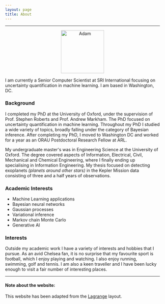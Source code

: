 ```yaml
---
layout: page
title: About
---
```

***
<center>
	<img src="{{ site.github.url }}/images/adam_DC.jpg" alt="Adam" style="width:10em;">
</center>

<!-- <img src="{{ site.github.url }}/images/adam_china.jpg" alt="Mountain View" style="float:right;width:10em;"> -->

I am currently a Senior Computer Scientist at SRI International focusing on uncertainty quantification in machine learning. I am based in Washington, DC.

### Background

I completed my PhD at the University of Oxford, under the supervision of Prof. Stephen Roberts and Prof. Andrew Markham. The PhD focused on uncertainty quantification in machine learning. Throughout my PhD I studied a wide variety of topics, broadly falling under the category of Bayesian inference. After completing my PhD, I moved to Washington DC and worked for a year as an ORAU Postdoctoral Research Fellow at ARL.

My undergraduate master's was in Engineering Science at the University of Oxford. The degree covered aspects of Information, Electrical, Civil, Mechanical and Chemical Engineering, where I finally ending up specialising in Information Engineering. My thesis focused on detecting exoplanets _(planets around other stars)_ in the Kepler Mission data consisting of three and a half years of observations.


### Academic Interests

* Machine Learning applications
* Bayesian neural networks
* Gaussian processes
* Variational inference
* Markov chain Monte Carlo
* Generative AI

### Interests

Outside my academic work I have a variety of interests and hobbies that I pursue. As an avid Chelsea fan, it is no surprise that my favourite sport is football, which I enjoy playing and watching. I also enjoy running, swimming, golf and tennis. I am also a keen traveller and I have been lucky enough to visit a fair number of interesting places.

***
#### Note about the website:

This website has been adapted from the <a href="https://lenpaul.github.io/Lagrange/">Lagrange</a> layout.
